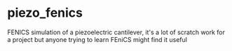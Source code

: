 # piezo_fenics
FENICS simulation of a piezoelectric cantilever, it's a lot of scratch work for a project but anyone trying to learn FEniCS might find it useful
